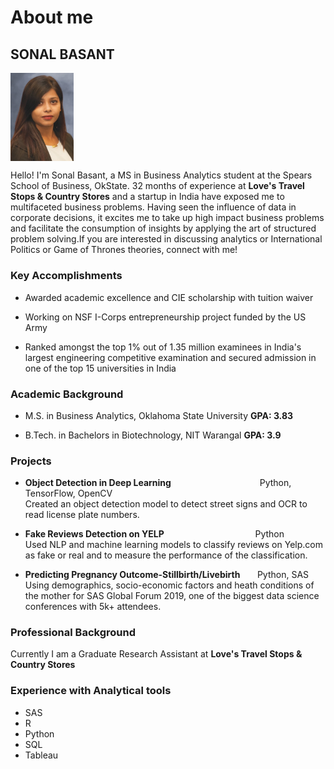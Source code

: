 About me
================

SONAL BASANT
------------

<img src="./sonalimage.png" width="20%" style="display: block; margin: auto auto auto 0;" />

Hello! I'm Sonal Basant, a MS in Business Analytics student at the Spears School of Business, OkState. 32 months of experience at **Love's Travel Stops & Country Stores** and a startup in India have exposed me to multifaceted business problems. Having seen the influence of data in corporate decisions, it excites me to take up high impact business problems and facilitate the consumption of insights by applying the art of structured problem solving.If you are interested in discussing analytics or International Politics or Game of Thrones theories, connect with me!

### Key Accomplishments

-   Awarded academic excellence and CIE scholarship with tuition waiver

-   Working on NSF I-Corps entrepreneurship project funded by the US Army

-   Ranked amongst the top 1% out of 1.35 million examinees in India's largest engineering competitive examination and secured admission in one of the top 15 universities in India

### Academic Background

-   M.S. in Business Analytics, Oklahoma State University **GPA: 3.83**

-   B.Tech. in Bachelors in Biotechnology, NIT Warangal **GPA: 3.9**

### Projects

-   **Object Detection in Deep Learning**                                    Python, TensorFlow, OpenCV<br /> Created an object detection model to detect street signs and OCR to read license plate numbers.

-   **Fake Reviews Detection on YELP**                                     Python<br /> Used NLP and machine learning models to classify reviews on Yelp.com as fake or real and to measure the performance of the classification.

-   **Predicting Pregnancy Outcome-Stillbirth/Livebirth**       Python, SAS<br /> Using demographics, socio-economic factors and heath conditions of the mother for SAS Global Forum 2019, one of the biggest data science conferences with 5k+ attendees.

### Professional Background

Currently I am a Graduate Research Assistant at **Love's Travel Stops & Country Stores**

### Experience with Analytical tools

-   SAS
-   R
-   Python
-   SQL
-   Tableau
